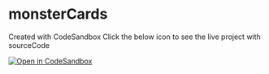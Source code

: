 # monsterCards
Created with CodeSandbox Click the below icon to see the live project with sourceCode

[![Open in CodeSandbox](https://img.shields.io/badge/Open%20in-CodeSandbox-blue?style=flat-square&logo=codesandbox)](https://codesandbox.io/s/react-redux-graphql-video-49-53-1jfsmc)

